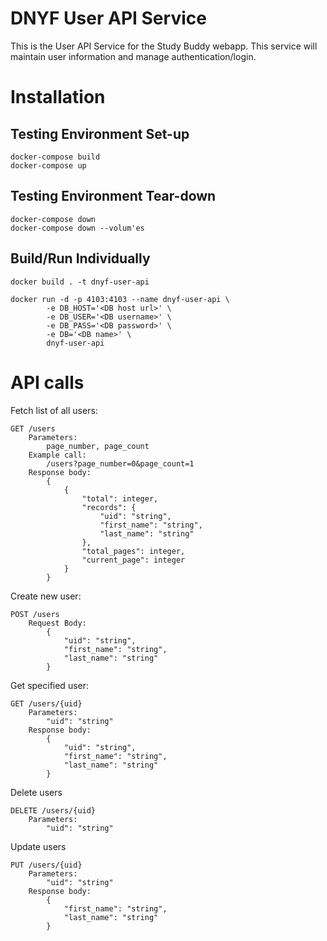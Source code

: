 # DNYF User API Service
This is the User API Service for the Study Buddy webapp. This service will maintain user information and manage authentication/login.

# Installation
## Testing Environment Set-up
```
docker-compose build
docker-compose up
```
## Testing Environment Tear-down
```
docker-compose down
docker-compose down --volum'es
```
## Build/Run Individually
```
docker build . -t dnyf-user-api
```
```
docker run -d -p 4103:4103 --name dnyf-user-api \
        -e DB_HOST='<DB host url>' \
        -e DB_USER='<DB username>' \
        -e DB_PASS='<DB password>' \
        -e DB='<DB name>' \
        dnyf-user-api
```

# API calls
Fetch list of all users:
```
GET /users
	Parameters:
		page_number, page_count
	Example call:
		/users?page_number=0&page_count=1
	Response body:
		{
			{
				"total": integer,
				"records": {
					"uid": "string",
					"first_name": "string",
					"last_name": "string"
				},
				"total_pages": integer,
				"current_page": integer
			}       
		}
```

Create new user:
```
POST /users
	Request Body:
		{
			"uid": "string",
			"first_name": "string",
			"last_name": "string"
		}
```

Get specified user:
```
GET /users/{uid}
	Parameters:
		"uid": "string"
	Response body:
		{
			"uid": "string",
			"first_name": "string",
			"last_name": "string"
		}
```

Delete users
```
DELETE /users/{uid}
	Parameters:
		"uid": "string"
```

Update users
```
PUT /users/{uid}
	Parameters:
		"uid": "string"
	Response body:
		{
			"first_name": "string",
			"last_name": "string"
		}
```
